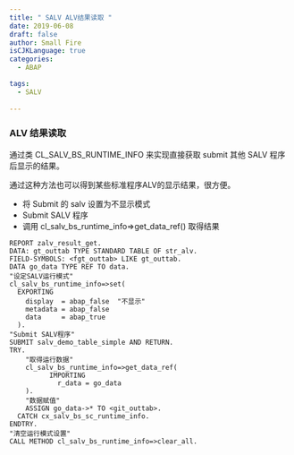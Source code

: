 ```yaml
---
title: " SALV ALV结果读取 "
date: 2019-06-08
draft: false
author: Small Fire
isCJKLanguage: true
categories: 
  - ABAP

tags: 
  - SALV
 
---
```


### ALV 结果读取

通过类 CL_SALV_BS_RUNTIME_INFO 来实现直接获取 submit 其他 SALV 程序后显示的结果。

通过这种方法也可以得到某些标准程序ALV的显示结果，很方便。

- 将 Submit 的 salv 设置为不显示模式
- Submit SALV 程序
- 调用 cl_salv_bs_runtime_info=>get_data_ref() 取得结果

```ABAP
REPORT zalv_result_get.
DATA: gt_outtab TYPE STANDARD TABLE OF str_alv.
FIELD-SYMBOLS: <fgt_outtab> LIKE gt_outtab.
DATA go_data TYPE REF TO data.
"设定SALV运行模式"
cl_salv_bs_runtime_info=>set(
  EXPORTING
    display  = abap_false  "不显示"
    metadata = abap_false
    data     = abap_true 
  ).
"Submit SALV程序"
SUBMIT salv_demo_table_simple AND RETURN.
TRY.
    "取得运行数据"
    cl_salv_bs_runtime_info=>get_data_ref(
          IMPORTING
            r_data = go_data
    ).
    "数据赋值"
    ASSIGN go_data->* TO <git_outtab>.
  CATCH cx_salv_bs_sc_runtime_info.
ENDTRY.
"清空运行模式设置"
CALL METHOD cl_salv_bs_runtime_info=>clear_all.
```

